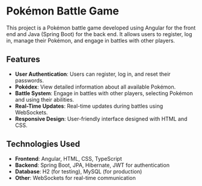 # Pokémon Battle Game

This project is a Pokémon battle game developed using Angular for the front end and Java (Spring Boot) for the back end. It allows users to register, log in, manage their Pokémon, and engage in battles with other players.

## Features

- **User Authentication**: Users can register, log in, and reset their passwords.
- **Pokédex**: View detailed information about all available Pokémon.
- **Battle System**: Engage in battles with other players, selecting Pokémon and using their abilities.
- **Real-Time Updates**: Real-time updates during battles using WebSockets.
- **Responsive Design**: User-friendly interface designed with HTML and CSS.

## Technologies Used

- **Frontend**: Angular, HTML, CSS, TypeScript
- **Backend**: Spring Boot, JPA, Hibernate, JWT for authentication
- **Database**: H2 (for testing), MySQL (for production)
- **Other**: WebSockets for real-time communication
